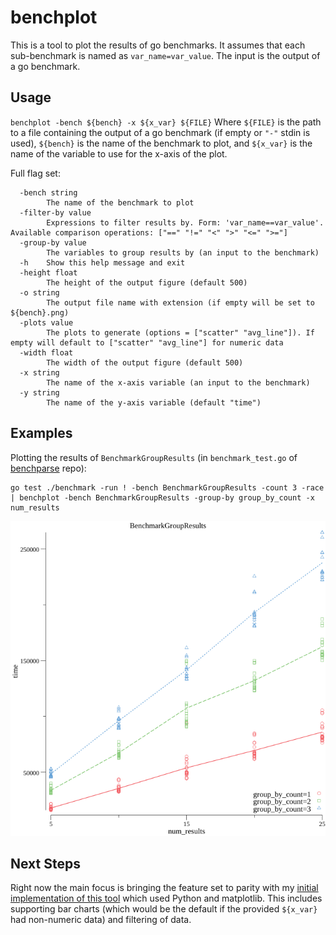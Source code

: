 # benchplot
This is a tool to plot the results of go benchmarks. It assumes that each sub-benchmark is named as `var_name=var_value`.
The input is the output of a go benchmark.

## Usage
`benchplot -bench ${bench} -x ${x_var} ${FILE}`
Where `${FILE}` is the path to a file containing the output of a go benchmark (if empty or `"-"` stdin is used), `${bench}` is the name of the benchmark to plot, and `${x_var}` is the name of the variable to use for the x-axis of the plot.

Full flag set:
```
  -bench string
    	The name of the benchmark to plot
  -filter-by value
    	Expressions to filter results by. Form: 'var_name==var_value'. Available comparison operations: ["==" "!=" "<" ">" "<=" ">="]
  -group-by value
    	The variables to group results by (an input to the benchmark)
  -h	Show this help message and exit
  -height float
    	The height of the output figure (default 500)
  -o string
    	The output file name with extension (if empty will be set to ${bench}.png)
  -plots value
    	The plots to generate (options = ["scatter" "avg_line"]). If empty will default to ["scatter" "avg_line"] for numeric data
  -width float
    	The width of the output figure (default 500)
  -x string
    	The name of the x-axis variable (an input to the benchmark)
  -y string
    	The name of the y-axis variable (default "time")
```

## Examples
Plotting the results of `BenchmarkGroupResults` (in `benchmark_test.go` of [benchparse](https://github.com/ShawnROGrady/benchparse) repo):
```
go test ./benchmark -run ! -bench BenchmarkGroupResults -count 3 -race | benchplot -bench BenchmarkGroupResults -group-by group_by_count -x num_results
```
![benchgroupres](https://github.com/ShawnROGrady/benchplot/blob/master/assets/BenchmarkGroupResults.png)

## Next Steps
Right now the main focus is bringing the feature set to parity with my [initial implementation of this tool](https://github.com/ShawnROGrady/gobenchplot) which used Python and matplotlib. This includes supporting bar charts (which would be the default if the provided `${x_var}` had non-numeric data) and filtering of data.
